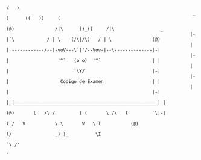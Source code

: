 
                                                                                                  /   \
                                                                         _                 )      ((   ))     (
                                                                        (@)               /|\      ))_((     /|\                 _
                                                                        |-|`\            / | \    (/\|/\)   / | \               (@)
                                                                        | | ------------/--|-voV---\`|'/--Vov-|--\--------------|-|
                                                                        |-|                  '^`   (o o)  '^`                   | |
                                                                        | |                        `\Y/'                        |-|
                                                                        |-|                   Codigo de Examen                  | |
                                                                        | |                                                     |-|
                                                                        |_|_____________________________________________________| |
                                                                        (@)       l   /\ /         ( (       \ /\   l         `\|-|
                                                                                  l /   V           \ \       V   \ l           (@)
                                                                                  l/                _) )_          \I
                                                                                                    `\ /'
                                                                                                      `
